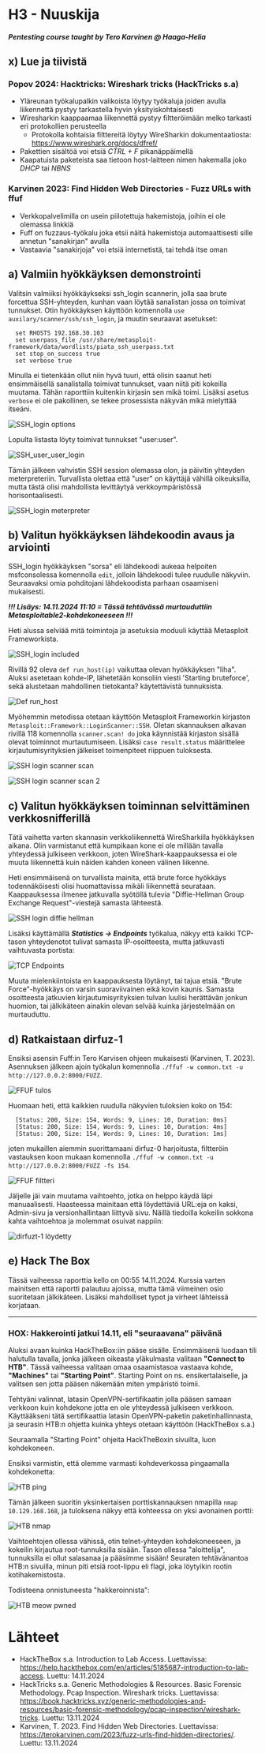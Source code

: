 # H3 - Nuuskija
##### Pentesting course taught by Tero Karvinen @ Haaga-Helia

## x) Lue ja tiivistä
### Popov 2024: Hacktricks: Wireshark tricks (HackTricks s.a)
- Yläreunan työkalupalkin valikoista löytyy työkaluja joiden avulla liikennettä pystyy tarkastella hyvin yksityiskohtaisesti
- Wiresharkin kaappaamaa liikennettä pystyy filtteröimään melko tarkasti eri protokollien perusteella
  - Protokolla kohtaisia filttereitä löytyy WireSharkin dokumentaatiosta: https://www.wireshark.org/docs/dfref/ 
- Pakettien sisältöä voi etsiä *CTRL + F* pikanäppäimellä
- Kaapatuista paketeista saa tietoon host-laitteen nimen hakemalla joko *DHCP* tai *NBNS*

### Karvinen 2023: Find Hidden Web Directories - Fuzz URLs with ffuf
- Verkkopalvelimilla on usein piilotettuja hakemistoja, joihin ei ole olemassa linkkiä
- Fuff on fuzzaus-työkalu joka etsii näitä hakemistoja automaattisesti sille annetun "sanakirjan" avulla
- Vastaavia "sanakirjoja" voi etsiä internetistä, tai tehdä itse oman

## a) Valmiin hyökkäyksen demonstrointi
Valitsin valmiiksi hyökkäykseksi ssh_login scannerin, jolla saa brute forcettua SSH-yhteyden, kunhan vaan löytää sanalistan jossa on toimivat tunnukset. Otin hyökkäyksen käyttöön komennolla ```use auxilary/scanner/ssh/ssh_login```, ja muutin seuraavat asetukset:

      set RHOSTS 192.168.30.103
      set userpass_file /usr/share/metasploit-framework/data/wordlists/piata_ssh_userpass.txt
      set stop_on_success true
      set verbose true
Minulla ei tietenkään ollut niin hyvä tuuri, että olisin saanut heti ensimmäisellä sanalistalla toimivat tunnukset, vaan niitä piti kokeilla muutama. Tähän raporttiin kuitenkin kirjasin sen mikä toimi. Lisäksi asetus ```verbose``` ei ole pakollinen, se tekee prosessista näkyvän mikä mielyttää itseäni.

![SSH_login options](https://github.com/rakkitect/penetration-testing/blob/main/reports/Kuvat/SSH_login_asetukset.png)

Lopulta listasta löyty toimivat tunnukset "user:user".

![SSH_user_user_login](https://github.com/rakkitect/penetration-testing/blob/main/reports/Kuvat/SSH_user_user_login.png)

Tämän jälkeen vahvistin SSH session olemassa olon, ja päivitin yhteyden meterpreteriin. Turvallista olettaa että "user" on käyttäjä vähillä oikeuksilla, mutta tästä olisi mahdollista levittäytyä verkkoympäristössä horisontaalisesti.

![SSH_login meterpreter](https://github.com/rakkitect/penetration-testing/blob/main/reports/Kuvat/SSH_login_meterpreter.png)

## b) Valitun hyökkäyksen lähdekoodin avaus ja arviointi
SSH_login hyökkäyksen "sorsa" eli lähdekoodi aukeaa helpoiten msfconsolessa komennolla ```edit```, jolloin lähdekoodi tulee ruudulle näkyviin. Seuraavaksi omia pohditojani lähdekoodista parhaan osaamiseni mukaisesti.

***!!! Lisäys: 14.11.2024 11:10 = Tässä tehtävässä murtauduttiin Metasploitable2-kohdekoneeseen !!!***

Heti alussa selviää mitä toimintoja ja asetuksia moduuli käyttää Metasploit Frameworkista.

![SSH_login included](https://github.com/rakkitect/penetration-testing/blob/main/reports/Kuvat/SSH_Login_included.png)

Rivillä 92 oleva ```def run_host(ip)``` vaikuttaa olevan hyökkäyksen "liha". Aluksi asetetaan kohde-IP, lähetetään konsoliin viesti 'Starting bruteforce', sekä alustetaan mahdollinen tietokanta? käytettävistä tunnuksista.

![Def run_host](https://github.com/rakkitect/penetration-testing/blob/main/reports/Kuvat/SSH_def_run_host.png)

Myöhemmin metodissa otetaan käyttöön Metasploit Frameworkin kirjaston ```Metasploit::Framework::LoginScanner::SSH```. Oletan skannauksen alkavan rivillä 118 komennolla ```scanner.scan! do``` joka käynnistää kirjaston sisällä olevat toiminnot murtautumiseen. Lisäksi ```case result.status``` määrittelee kirjautumisyrityksien jälkeiset toimenpiteet riippuen tuloksesta.

![SSH login scanner scan](https://github.com/rakkitect/penetration-testing/blob/main/reports/Kuvat/SSH_login_scanner_scan.png)

![SSH login scanner scan 2](https://github.com/rakkitect/penetration-testing/blob/main/reports/Kuvat/SSH_login_scanner_scan2.png)

## c) Valitun hyökkäyksen toiminnan selvittäminen verkkosnifferillä

Tätä vaihetta varten skannasin verkkoliikennettä WireSharkilla hyökkäyksen aikana. Olin varmistanut että kumpikaan kone ei ole millään tavalla yhteydessä julkiseen verkkoon, joten WireShark-kaappauksessa ei ole muuta liikennettä kuin näiden kahden koneen välinen liikenne.

Heti ensimmäisenä on turvallista mainita, että brute force hyökkäys todennäköisesti olisi huomattavissa mikäli liikennettä seurataan. Kaappauksessa ilmenee jatkuvalla syötöllä tulevia "Diffie-Hellman Group Exchange Request"-viestejä samasta lähteestä.

![SSH login diffie hellman](https://github.com/rakkitect/penetration-testing/blob/main/reports/Kuvat/SSH_login_diffie_hellmann.png)

Lisäksi käyttämällä ***Statistics -> Endpoints*** työkalua, näkyy että kaikki TCP-tason yhteydenotot tulivat samasta IP-osoitteesta, mutta jatkuvasti vaihtuvasta portista:

![TCP Endpoints](https://github.com/rakkitect/penetration-testing/blob/main/reports/Kuvat/Wireshark_TCP_Endpoints.png)

Muuta mielenkiintoista en kaappauksesta löytänyt, tai tajua etsiä. "Brute Force"-hyökkäys on varsin suoraviivainen eikä kovin kaunis. Samasta osoitteesta jatkuvien kirjautumisyrityksien tulvan luulisi herättävän jonkun huomion, tai jälkikäteen ainakin olevan selvää kuinka järjestelmään on murtauduttu.

## d) Ratkaistaan dirfuz-1

Ensiksi asensin Fuff:in Tero Karvisen ohjeen mukaisesti (Karvinen, T. 2023). Asennuksen jälkeen ajoin työkalun komennolla ```./ffuf -w common.txt -u http://127.0.0.2:8000/FUZZ```.

![FFUF tulos](https://github.com/rakkitect/penetration-testing/blob/main/reports/Kuvat/FFUF_tulos.png)

Huomaan heti, että kaikkien ruudulla näkyvien tuloksien koko on 154:

      [Status: 200, Size: 154, Words: 9, Lines: 10, Duration: 0ms]
      [Status: 200, Size: 154, Words: 9, Lines: 10, Duration: 4ms]
      [Status: 200, Size: 154, Words: 9, Lines: 10, Duration: 1ms]

joten mukaillen aiemmin suorittamaani dirfuz-0 harjoitusta, filtteröin vastauksen koon mukaan komennolla ```./ffuf -w common.txt -u http://127.0.0.2:8000/FUZZ -fs 154```.

![FFUF filtteri](https://github.com/rakkitect/penetration-testing/blob/main/reports/Kuvat/FFUF_filtteri.png)

Jäljelle jäi vain muutama vaihtoehto, jotka on helppo käydä läpi manuaalisesti. Haasteessa mainitaan että löydettäviä URL:eja on kaksi, Admin-sivu ja versionhallintaan liittyvä sivu. Näillä tiedoilla kokeilin sokkona kahta vaihtoehtoa ja molemmat osuivat nappiin:

![dirfuzt-1 löydetty](https://github.com/rakkitect/penetration-testing/blob/main/reports/Kuvat/Dirfuzt-1_l%C3%B6ydetty.png)

## e) Hack The Box

Tässä vaiheessa raporttia kello on 00:55 14.11.2024. Kurssia varten mainitsen että raportti palautuu ajoissa, mutta tämä viimeinen osio suoritetaan jälkikäteen. Lisäksi mahdolliset typot ja virheet lähteissä korjataan.

-----------------------------------------------------------------------------------------------------------------------------------------------------------------------------------------------------------------------------

### HOX: Hakkerointi jatkui 14.11, eli "seuraavana" päivänä

Aluksi avaan kuinka HackTheBox:iin pääse sisälle. Ensimmäisenä luodaan tili halutulla tavalla, jonka jälkeen oikeasta yläkulmasta valitaan **"Connect to HTB"**. Tässä vaiheessa valitaan omaa osaamistasoa vastaava kohde, **"Machines"** tai **"Starting Point"**. Starting Point on ns. ensikertalaiselle, ja valitsen sen jotta pääsen näkemään miten ympäristö toimii.

Tehtyäni valinnat, latasin OpenVPN-sertifikaatin jolla pääsen samaan verkkoon kuin kohdekone jotta en ole yhteydessä julkiseen verkkoon. Käyttääkseni tätä sertifikaattia latasin OpenVPN-paketin paketinhallinnasta, ja seurasin HTB:n ohjetta kuinka yhteys otetaan käyttöön (HackTheBox s.a.)

Seuraamalla "Starting Point" ohjeita HackTheBoxin sivuilta, luon kohdekoneen.

Ensiksi varmistin, että olemme varmasti kohdeverkossa pingaamalla kohdekonetta:

![HTB ping](https://github.com/rakkitect/penetration-testing/blob/main/reports/Kuvat/HTB_ping.png)

Tämän jälkeen suoritin yksinkertaisen porttiskannauksen nmapilla ```nmap 10.129.168.168```, ja tuloksena näkyy että kohteessa on yksi avonainen portti:

![HTB nmap](https://github.com/rakkitect/penetration-testing/blob/main/reports/Kuvat/HTB_nmap.png)

Vaihtoehtojen ollessa vähissä, otin telnet-yhteyden kohdekoneeseen, ja kokeilin kirjautua root-tunnuksilla sisään. Tason ollessa "aloittelija", tunnuksilla ei ollut salasanaa ja pääsimme sisään! Seuraten tehtävänantoa HTB:n sivuilla, minun piti etsiä root-lippu eli flagi, joka löytyikin rootin kotihakemistosta.

Todisteena onnistuneesta "hakkeroinnista":

![HTB meow pwned](https://github.com/rakkitect/penetration-testing/blob/main/reports/Kuvat/HTB_meow_pwnd.png)

# Lähteet

- HackTheBox s.a. Introduction to Lab Access. Luettavissa: https://help.hackthebox.com/en/articles/5185687-introduction-to-lab-access. Luettu: 14.11.2024
- HackTricks s.a. Generic Methodologies & Resources. Basic Forensic Methodology. Pcap Inspection. Wireshark tricks. Luettavissa: https://book.hacktricks.xyz/generic-methodologies-and-resources/basic-forensic-methodology/pcap-inspection/wireshark-tricks. Luettu: 13.11.2024
- Karvinen, T. 2023. Find Hidden Web Directories. Luettavissa: https://terokarvinen.com/2023/fuzz-urls-find-hidden-directories/. Luettu: 13.11.2024
